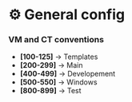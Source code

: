 # :gear: General config

### VM and CT conventions
- <strong>[100-125]</strong> -> Templates
- <strong>[200-299]</strong> -> Main
- <strong>[400-499]</strong> -> Developement
- <strong>[500-550]</strong> -> Windows
- <strong>[800-899]</strong> -> Test

